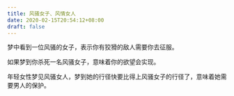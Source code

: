 ```yaml
---
title: 风骚女子、风情女人
date: 2020-02-15T20:54:12+08:00
draft: false
---
```


梦中看到一位风骚的女子，表示你有狡猾的敌人需要你去征服。

如果梦到你杀死一名风骚女子，意味着你的欲望会实现。

年轻女性梦见风骚女人，梦到她的行径快要比得上风骚女子的行径了，意味着她需要男人的保护。

